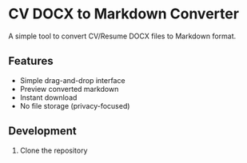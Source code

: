 # CV DOCX to Markdown Converter

A simple tool to convert CV/Resume DOCX files to Markdown format.

## Features
- Simple drag-and-drop interface
- Preview converted markdown
- Instant download
- No file storage (privacy-focused)

## Development
1. Clone the repository
